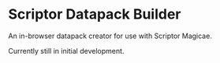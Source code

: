 # Scriptor Datapack Builder

An in-browser datapack creator for use with Scriptor Magicae.

Currently still in initial development.